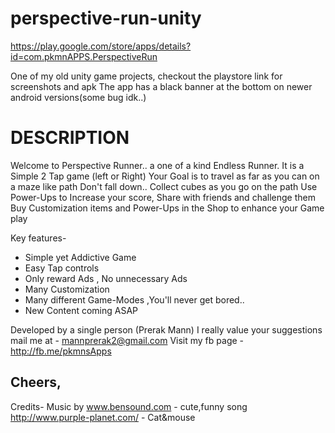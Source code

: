 # perspective-run-unity
https://play.google.com/store/apps/details?id=com.pkmnAPPS.PerspectiveRun

One of my old unity game projects, checkout the playstore link for 
screenshots and apk
The app has a black banner at the bottom on newer android versions(some bug idk..)

# DESCRIPTION
Welcome to Perspective Runner.. a one of a kind Endless Runner.
It is a Simple 2 Tap game (left or Right)
Your Goal is to travel as far as you can on a maze like path
Don't fall down.. 
Collect cubes as you go on the path
Use Power-Ups to Increase your score, 
Share with friends and challenge them
Buy Customization items and Power-Ups in the Shop to enhance your Game play 

Key features-
- Simple yet Addictive Game
- Easy Tap controls
- Only reward Ads , No unnecessary Ads
- Many Customization 
- Many different Game-Modes ,You'll never get bored..
- New Content coming ASAP

Developed by a single person (Prerak Mann)
I really value your suggestions 
mail me at - mannprerak2@gmail.com
Visit my fb page - http://fb.me/pkmnsApps

Cheers,
------------------------------------------------------------------------------------------------------
Credits-
Music by www.bensound.com - cute,funny song
http://www.purple-planet.com/ - Cat&mouse
